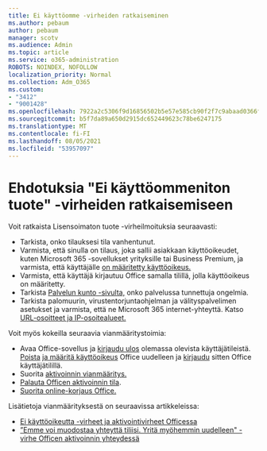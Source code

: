 ```yaml
---
title: Ei käyttöomme -virheiden ratkaiseminen
ms.author: pebaum
author: pebaum
manager: scotv
ms.audience: Admin
ms.topic: article
ms.service: o365-administration
ROBOTS: NOINDEX, NOFOLLOW
localization_priority: Normal
ms.collection: Adm_O365
ms.custom:
- "3412"
- "9001428"
ms.openlocfilehash: 7922a2c5306f9d16856502b5e57e585cb90f2f7c9abaad0366f72ed46de786d5
ms.sourcegitcommit: b5f7da89a650d2915dc652449623c78be6247175
ms.translationtype: MT
ms.contentlocale: fi-FI
ms.lasthandoff: 08/05/2021
ms.locfileid: "53957097"
---
```

# <a name="suggestions-for-solving-unlicensed-product-errors"></a>Ehdotuksia "Ei käyttöommeniton tuote" -virheiden ratkaisemiseen

Voit ratkaista Lisensoimaton tuote -virheilmoituksia seuraavasti:

- Tarkista, onko tilauksesi tila vanhentunut.
- Varmista, että sinulla on tilaus, joka sallii asiakkaan käyttöoikeudet, kuten Microsoft 365 -sovellukset yrityksille tai Business Premium, ja varmista, että käyttäjälle [on määritetty käyttöoikeus.](https://docs.microsoft.com/microsoft-365/admin/add-users/add-users) 
- Varmista, että käyttäjä kirjautuu Office samalla tilillä, jolla käyttöoikeus on määritetty.
- Tarkista [Palvelun kunto -sivulta,](https://docs.microsoft.com/office365/enterprise/view-service-health) onko palvelussa tunnettuja ongelmia.
- Tarkista palomuurin, virustentorjuntaohjelman ja välityspalvelimen asetukset ja varmista, että ne Microsoft 365 internet-yhteyttä. Katso [URL-osoitteet ja IP-osoitealueet.](https://docs.microsoft.com/office365/enterprise/urls-and-ip-address-ranges)

Voit myös kokeilla seuraavia vianmääritystoimia: 

- Avaa Office-sovellus ja [kirjaudu ulos](https://support.office.com/article/5a20dc11-47e9-4b6f-945d-478cb6d92071) olemassa olevista käyttäjätileistä. [Poista](https://docs.microsoft.com/microsoft-365/admin/manage/remove-licenses-from-users) [ja määritä käyttöoikeus](https://docs.microsoft.com/microsoft-365/admin/manage/assign-licenses-to-users) Office uudelleen ja [kirjaudu](https://support.office.com/article/628ea040-f265-49de-b986-be09c3ebf8a9) sitten Office käyttäjätilillä.
- Suorita [aktivoinnin vianmääritys.](https://aka.ms/SARA-OfficeActivation-Alchemy)
- [Palauta Officen aktivoinnin tila](https://docs.microsoft.com/office365/troubleshoot/activation/reset-office-365-proplus-activation-state). 
- [Suorita online-korjaus Office.](https://support.office.com/Article/7821d4b6-7c1d-4205-aa0e-a6b40c5bb88b)

Lisätietoja vianmäärityksestä on seuraavissa artikkeleissa: 

- [Ei käyttöoikeutta -virheet ja aktivointivirheet Officessa](https://support.office.com/Article/0d23d3c0-c19c-4b2f-9845-5344fedc4380)
- [”Emme voi muodostaa yhteyttä tiliisi. Yritä myöhemmin uudelleen" -virhe Officen aktivoinnin yhteydessä](https://docs.microsoft.com/office/troubleshoot/activation-installation/issue-when-activate-office-from-office-365)